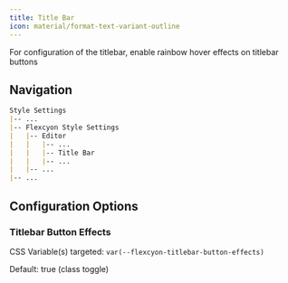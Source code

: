 ```yaml
---
title: Title Bar
icon: material/format-text-variant-outline
---
```


For configuration of the titlebar, enable rainbow hover effects on titlebar buttons

## Navigation

```md
Style Settings
|-- ...
|-- Flexcyon Style Settings
|   |-- Editor
|   |   |-- ...
|   |   |-- Title Bar
|   |   |-- ...
|   |-- ...
|-- ...
```

## Configuration Options

### Titlebar Button Effects

CSS Variable(s) targeted: `var(--flexcyon-titlebar-button-effects)`

Default: true (class toggle)
